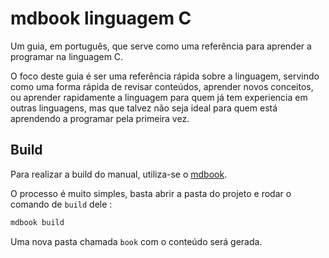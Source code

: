 # mdbook linguagem C
Um guia, em português, que serve como uma referência para aprender a programar na linguagem C.

O foco deste guia é ser uma referência rápida sobre a linguagem, servindo como uma forma rápida de revisar conteúdos, aprender novos conceitos, ou aprender rapidamente a linguagem para quem já tem experiencia em outras linguagens, mas que talvez não seja ideal para quem está aprendendo a programar pela primeira vez.


## Build
Para realizar a build do manual, utiliza-se o [mdbook](https://github.com/rust-lang/mdBook).

O processo é muito simples, basta abrir a pasta do projeto e rodar o comando de `build` dele : 
```bash
mdbook build
```

Uma nova pasta chamada `book` com o conteúdo será gerada.
